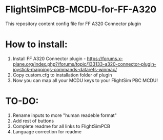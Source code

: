 # FlightSimPCB-MCDU-for-FF-A320
This repository content config file for FF A320 Connector plugin

# How to install:

1. Install FF A320 Connector plugin - https://forums.x-plane.org/index.php?/forums/topic/133133-a320-connector-plugin-joystick-mappings-commands-datarefs-winmac/
2. Copy custom.cfg to installation folder of plugin
3. Now you can map all your MCDU keys to your FlightSim PBC MCDU!


# TO-DO:
1. Rename inputs to more "human readeble format"
2. Add rest of buttons
3. Complete readme for all links to FlightSimPCB
4. Language correction for readme
